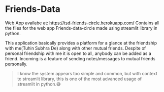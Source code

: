 # Friends-Data
Web App availabe at: https://tsd-friends-circle.herokuapp.com/
Contains all the files for the web app Friends-data-circle made using streamlit library in python.

This application basically provides a platform for a glance at the friendship with me(Tuhin Subhra De) along with other mutual friends.
Despite of personal friendship with me it is open to all, anybody can be added as a friend.
Incoming is a feature of sending notes/messages to mutual friends personally.

>I know the system appears too simple and common, but with context to streamlit library, this is one of the most advanced usage of streamlit in python.😅
